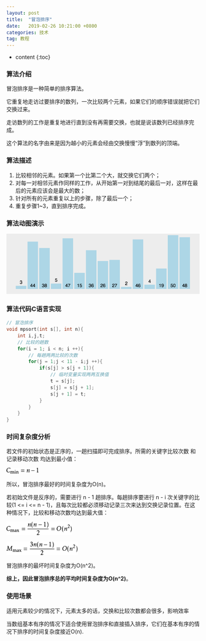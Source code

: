 ```yaml
---
layout: post
title:  "冒泡排序"
date:   2019-02-26 10:21:00 +0800
categories: 技术
tag: 教程
---
```


* content
{:toc}

### 算法介绍

冒泡排序是一种简单的排序算法。

它重复地走访过要排序的数列，一次比较两个元素，如果它们的顺序错误就把它们交换过来。

走访数列的工作是重复地进行直到没有再需要交换，也就是说该数列已经排序完成。

这个算法的名字由来是因为越小的元素会经由交换慢慢“浮”到数列的顶端。

### 算法描述

1. 比较相邻的元素。如果第一个比第二个大，就交换它们两个；
2. 对每一对相邻元素作同样的工作，从开始第一对到结尾的最后一对，这样在最后的元素应该会是最大的数；
3. 针对所有的元素重复以上的步骤，除了最后一个；
4. 重复步骤1~3，直到排序完成。

### 算法动图演示

![冒泡排序动图演示](/styles/images/pages/2019-02-26-01.gif)

### 算法代码C语言实现

```c
// 冒泡排序
void mpsort(int s[], int n){
    int i,j,t;
    // 比较的趟数
    for(i = 1; i < n; i ++){
        // 每趟两两比较的次数
        for(j = 1;j < 11 - i;j ++){
            if(s[j] > s[j + 1]){
                // 临时变量实现两两互换值
                t = s[j];
                s[j] = s[j + 1];
                s[j + 1] = t;
            }
        }
    }
}
```

### 时间复杂度分析

若文件的初始状态是正序的，一趟扫描即可完成排序。所需的关键字比较次数  和记录移动次数  均达到最小值：

![冒泡排序](/styles/images/pages/2019-02-26-02.jpg)

所以，冒泡排序最好的时间复杂度为O(n)。

若初始文件是反序的，需要进行 n - 1 趟排序。每趟排序要进行 n - i 次关键字的比较(1 <= i <= n - 1)，且每次比较都必须移动记录三次来达到交换记录位置。在这种情况下，比较和移动次数均达到最大值：

![冒泡排序](/styles/images/pages/2019-02-26-03.jpg)

![冒泡排序](/styles/images/pages/2019-02-26-04.jpg)

冒泡排序的最坏时间复杂度为O(n^2)。

**综上，因此冒泡排序总的平均时间复杂度为O(n^2)**。

### 使用场景

适用元素较少的情况下，元素太多的话，交换和比较次数都会很多，影响效率

当数组基本有序的情况下适合使用冒泡排序和直接插入排序，它们在基本有序的情况下排序的时间复杂度接近O(n).
